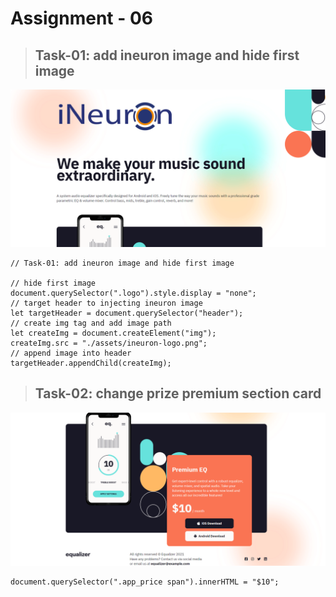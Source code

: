# Assignment - 06

> ## Task-01: add ineuron image and hide first image

![task-01](./Output/DOM%20P3%20SS-1.png)

```
// Task-01: add ineuron image and hide first image

// hide first image
document.querySelector(".logo").style.display = "none";
// target header to injecting ineuron image
let targetHeader = document.querySelector("header");
// create img tag and add image path
let createImg = document.createElement("img");
createImg.src = "./assets/ineuron-logo.png";
// append image into header
targetHeader.appendChild(createImg);
```

> ## Task-02: change prize premium section card

![task-02](./Output/DOM%20P3%20SS-2.png)

```
document.querySelector(".app_price span").innerHTML = "$10";
```
